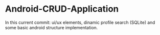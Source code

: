 # Android-CRUD-Application
In this current commit: ui/ux elements, dinamic profile search (SQLite) and some basic android structure implementation. 
